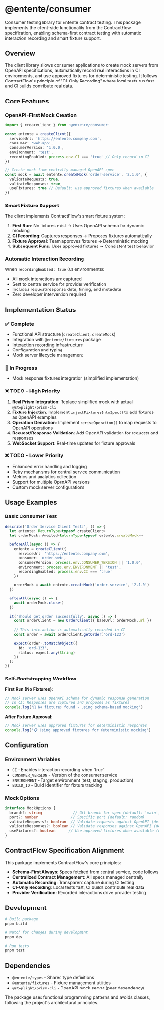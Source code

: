 # @entente/consumer

Consumer testing library for Entente contract testing. This package implements the client-side functionality from the ContractFlow specification, enabling schema-first contract testing with automatic interaction recording and smart fixture support.

## Overview

The client library allows consumer applications to create mock servers from OpenAPI specifications, automatically record real interactions in CI environments, and use approved fixtures for deterministic testing. It follows ContractFlow's principle of "CI-Only Recording" where local tests run fast and CI builds contribute real data.

## Core Features

### OpenAPI-First Mock Creation
```typescript
import { createClient } from '@entente/consumer'

const entente = createClient({
  serviceUrl: 'https://entente.company.com',
  consumer: 'web-app',
  consumerVersion: '1.0.0',
  environment: 'test',
  recordingEnabled: process.env.CI === 'true' // Only record in CI
})

// Create mock from centrally managed OpenAPI spec
const mock = await entente.createMock('order-service', '2.1.0', {
  validateRequests: true,
  validateResponses: true,
  useFixtures: true // Default: use approved fixtures when available
})
```

### Smart Fixture Support

The client implements ContractFlow's smart fixture system:

1. **First Run**: No fixtures exist → Uses OpenAPI schema for dynamic mocking
2. **CI Recording**: Captures responses → Proposes fixtures automatically
3. **Fixture Approval**: Team approves fixtures → Deterministic mocking
4. **Subsequent Runs**: Uses approved fixtures → Consistent test behavior

### Automatic Interaction Recording

When `recordingEnabled: true` (CI environments):
- All mock interactions are captured
- Sent to central service for provider verification
- Includes request/response data, timing, and metadata
- Zero developer intervention required

## Implementation Status

### ✅ Complete
- Functional API structure (`createClient`, `createMock`)
- Integration with `@entente/fixtures` package
- Interaction recording infrastructure
- Configuration and typing
- Mock server lifecycle management

### 🔄 In Progress
- Mock response fixtures integration (simplified implementation)

### ❌ TODO - High Priority
1. **Real Prism Integration**: Replace simplified mock with actual `@stoplight/prism-cli`
2. **Fixture Injection**: Implement `injectFixturesIntoSpec()` to add fixtures as OpenAPI examples
3. **Operation Derivation**: Implement `deriveOperation()` to map requests to OpenAPI operations
4. **Request/Response Validation**: Add OpenAPI validation for requests and responses
5. **WebSocket Support**: Real-time updates for fixture approvals

### ❌ TODO - Lower Priority
- Enhanced error handling and logging
- Retry mechanisms for central service communication
- Metrics and analytics collection
- Support for multiple OpenAPI versions
- Custom mock server configurations

## Usage Examples

### Basic Consumer Test
```typescript
describe('Order Service Client Tests', () => {
  let entente: ReturnType<typeof createClient>
  let orderMock: Awaited<ReturnType<typeof entente.createMock>>

  beforeAll(async () => {
    entente = createClient({
      serviceUrl: 'https://entente.company.com',
      consumer: 'order-web',
      consumerVersion: process.env.CONSUMER_VERSION || '1.0.0',
      environment: process.env.ENVIRONMENT || 'test',
      recordingEnabled: process.env.CI === 'true'
    })

    orderMock = await entente.createMock('order-service', '2.1.0')
  })

  afterAll(async () => {
    await orderMock.close()
  })

  it('should get order successfully', async () => {
    const orderClient = new OrderClient({ baseUrl: orderMock.url })
    
    // This interaction is automatically recorded in CI
    const order = await orderClient.getOrder('ord-123')
    
    expect(order).toMatchObject({
      id: 'ord-123',
      status: expect.any(String)
    })
  })
})
```

### Self-Bootstrapping Workflow

**First Run (No Fixtures)**:
```typescript
// Mock server uses OpenAPI schema for dynamic response generation
// In CI: Responses are captured and proposed as fixtures
console.log('🚀 No fixtures found - using schema-based mocking')
```

**After Fixture Approval**:
```typescript
// Mock server uses approved fixtures for deterministic responses
console.log('📋 Using approved fixtures for deterministic mocking')
```

## Configuration

### Environment Variables
- `CI` - Enables interaction recording when 'true'
- `CONSUMER_VERSION` - Version of the consumer service
- `ENVIRONMENT` - Target environment (test, staging, production)
- `BUILD_ID` - Build identifier for fixture tracking

### Mock Options
```typescript
interface MockOptions {
  branch?: string              // Git branch for spec (default: 'main')
  port?: number               // Specific port (default: random)
  validateRequests?: boolean  // Validate requests against OpenAPI (default: true)
  validateResponses?: boolean // Validate responses against OpenAPI (default: true)  
  useFixtures?: boolean      // Use approved fixtures when available (default: true)
}
```

## ContractFlow Specification Alignment

This package implements ContractFlow's core principles:

- **Schema-First Always**: Specs fetched from central service, code follows
- **Centralized Contract Management**: All specs managed centrally
- **Automatic Recording**: Transparent capture during CI testing  
- **CI-Only Recording**: Local tests fast, CI builds contribute real data
- **Provider Verification**: Recorded interactions drive provider testing

## Development

```bash
# Build package
pnpm build

# Watch for changes during development
pnpm dev

# Run tests
pnpm test
```

## Dependencies

- `@entente/types` - Shared type definitions
- `@entente/fixtures` - Fixture management utilities
- `@stoplight/prism-cli` - OpenAPI mock server (peer dependency)

The package uses functional programming patterns and avoids classes, following the project's architectural principles.